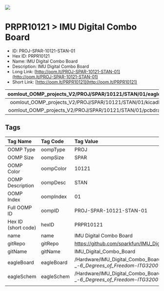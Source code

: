 


  
![][im]
# PRPR10121 > IMU Digital Combo Board

- ID: PROJ-SPAR-10121-STAN-01
- Hex ID: PRPR10121
- Name: IMU Digital Combo Board
- Description: IMU Digital Combo Board
- Long Link: [http://oom.lt/PROJ-SPAR-10121-STAN-01](http://oom.lt/PROJ-SPAR-10121-STAN-01)
- Short Link: [http://oom.lt/PRPR10121](http://oom.lt/PRPR10121)
  

|oomlout_OOMP_projects_V2/PROJ/SPAR/10121/STAN/01/eagleImage.png|oomlout_OOMP_projects_V2/PROJ/SPAR/10121/STAN/01/eagleSchemImage.png|oomlout_OOMP_projects_V2/PROJ/SPAR/10121/STAN/01/kicadPcb3dFront.png|oomlout_OOMP_projects_V2/PROJ/SPAR/10121/STAN/01/kicadPcb3dBack.png|
| :---: | :---: | :---: | :---: |
|oomlout_OOMP_projects_V2/PROJ/SPAR/10121/STAN/01/kicadPcb3d.png|oomlout_OOMP_projects_V2/PROJ/SPAR/10121/STAN/01/bomBack.png|oomlout_OOMP_projects_V2/PROJ/SPAR/10121/STAN/01/bomFront.png|oomlout_OOMP_projects_V2/PROJ/SPAR/10121/STAN/01/pcbdraw.svg|
|oomlout_OOMP_projects_V2/PROJ/SPAR/10121/STAN/01/pcbdrawBack.svg||||

## Tags
  

|Tag Name|Tag Code|Tag Value|
| :--- | :--- | :--- |
|OOMP Type|oompType|PROJ|
|OOMP Size|oompSize|SPAR|
|OOMP Color|oompColor|10121|
|OOMP Description|oompDesc|STAN|
|OOMP Index|oompIndex|01|
|Full OOMP ID|oompID|PROJ-SPAR-10121-STAN-01|
|Hex ID (short code)|hexID|PRPR10121|
|name|name|IMU Digital Combo Board|
|gitRepo|gitRepo|https://github.com/sparkfun/IMU_Digital_Combo_Board|
|gitName|gitName|IMU_Digital_Combo_Board|
|eagleBoard|eagleBoard|/Hardware/IMU_Digital_Combo_Board _-_6_Degrees_of_Freedom_-_ITG3200_-_ADXL345.brd|
|eagleSchem|eagleSchem|/Hardware/IMU_Digital_Combo_Board _-_6_Degrees_of_Freedom_-_ITG3200_-_ADXL345.sch|
||||



[im]: PROJ/SPAR/10121/STAN/01/kicadPcb3d_450.png
